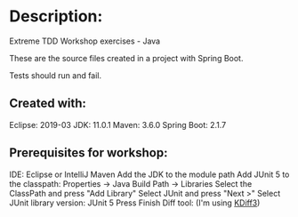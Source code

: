 # Description:
Extreme TDD Workshop exercises - Java

These are the source files created in a project with Spring Boot.

Tests should run and fail.

## Created with:
Eclipse:      2019-03
JDK:          11.0.1
Maven:        3.6.0
Spring Boot:  2.1.7

## Prerequisites for workshop:
IDE: Eclipse or IntelliJ
Maven
Add the JDK to the module path
Add JUnit 5 to the classpath:
  Properties -> Java Build Path -> Libraries
  Select the ClassPath and press "Add Library"
  Select JUnit and press "Next >"
  Select JUnit library version: JUnit 5
  Press Finish
Diff tool: (I'm using [KDiff3](http://kdiff3.sourceforge.net/))
